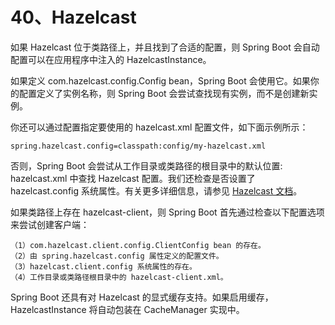 # 40、Hazelcast

如果 Hazelcast 位于类路径上，并且找到了合适的配置，则 Spring Boot 会自动配置可以在应用程序中注入的 HazelcastInstance。

如果定义 com.hazelcast.config.Config bean，Spring Boot 会使用它。如果你的配置定义了实例名称，则 Spring Boot 会尝试查找现有实例，而不是创建新实例。

你还可以通过配置指定要使用的 hazelcast.xml 配置文件，如下面示例所示：

```
spring.hazelcast.config=classpath:config/my-hazelcast.xml
```

否则，Spring Boot 会尝试从工作目录或类路径的根目录中的默认位置: hazelcast.xml 中查找 Hazelcast 配置。我们还检查是否设置了 hazelcast.config 系统属性。有关更多详细信息，请参见 [Hazelcast 文档](https://docs.hazelcast.org/docs/latest/manual/html-single/)。

如果类路径上存在 hazelcast-client，则 Spring Boot 首先通过检查以下配置选项来尝试创建客户端：

```
（1）com.hazelcast.client.config.ClientConfig bean 的存在。
（2）由 spring.hazelcast.config 属性定义的配置文件。
（3）hazelcast.client.config 系统属性的存在。
（4）工作目录或类路径根目录中的 hazelcast-client.xml。
```

Spring Boot 还具有对 Hazelcast 的显式缓存支持。如果启用缓存，HazelcastInstance 将自动包装在 CacheManager 实现中。
